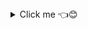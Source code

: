 <details closed>
<summary>Click me 👈😊</summary>

    
<h1 align="center"> Caio Lobo </h1>

    
<div align="center">
<b>Back end Developer | Java | Spring Boot | 🧑‍💻☕</b>
<br>
<br>

<blockquote>
    <p><i>
        A curious individual with a thirst for knowledge and a desire to explore different cultures and ways of thinking, who is always open to new experiences and perspectives. 🌎🤝🎓
    </i></p>
</blockquote>
</div>

---

<div align="right" style="margin:auto">
     <a href="https://github.com/caioedlobo">
        <img height="185em" src="https://github-readme-stats.vercel.app/api/top-langs/?username=caioedlobo&hide=html,jupyter%20notebook&langs_count=6&hide_border=true&layout=compact&show_icons=true&line_height=27&langs_count=10&theme=transparent&title_color=4a86d1&custom_title=My%20favorite%20languages"
       alt="Most used languages" align="right">
    </a>
</div>


Hey there!! I am Caio :wave:😊

Welcome to my Github page! I'm a Java Back-end developer with expertise in Spring Boot framework. With a Bachelor's degree in Computer Engineering and a specialization in Java Back-end development.

I have experience with technologies such as React.js, Node.js, and Spring Boot, and have worked on academic projects for about a year.

I have knowledge in **Java**, Python, HTML, CSS, Javascript, Selenium, **Maven**, **Spring Boot**, **React.j**s, Node.js,**SQL**, IntelliJ IDE, **Git**, Github, RabbitMQ, Kafka, and Docker.

<div align="right" style="margin:auto">
    <a href="https://wakatime.com/@caioedlobo">
        <img width="330em" src="https://github-readme-stats.vercel.app/api/wakatime?username=caioedlobo&theme=transparent&hide_border=true&hide=markdown,html&hide_title=true&line_height=50&langs_count=4&layout=default" alt="Wakatime stats" align="right" />
    </a>
</div>

My main skills include back-end development with Java and Spring Boot, Spring MVC, Spring Data, planning and developing structures for monolithic and microservice REST APIs, unit and integration testing, and maintenance of monolithic software based on microservices.

---

<div align="center">

[![LinkedIn](https://img.shields.io/badge/linkedin-%230077B5.svg?style=for-the-badge&logo=linkedin&logoColor=white)](https://www.linkedin.com/in/caioeduardolobo/)

</div>
    
</details>
